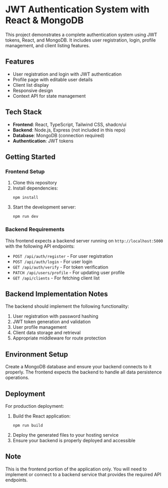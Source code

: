 
# JWT Authentication System with React & MongoDB

This project demonstrates a complete authentication system using JWT tokens, React, and MongoDB. It includes user registration, login, profile management, and client listing features.

## Features

- User registration and login with JWT authentication
- Profile page with editable user details
- Client list display
- Responsive design
- Context API for state management

## Tech Stack

- **Frontend**: React, TypeScript, Tailwind CSS, shadcn/ui
- **Backend**: Node.js, Express (not included in this repo)
- **Database**: MongoDB (connection required)
- **Authentication**: JWT tokens

## Getting Started

### Frontend Setup

1. Clone this repository
2. Install dependencies:
   ```
   npm install
   ```
3. Start the development server:
   ```
   npm run dev
   ```

### Backend Requirements

This frontend expects a backend server running on `http://localhost:5000` with the following API endpoints:

- `POST /api/auth/register` - For user registration
- `POST /api/auth/login` - For user login
- `GET /api/auth/verify` - For token verification
- `PATCH /api/users/profile` - For updating user profile
- `GET /api/clients` - For fetching client list

## Backend Implementation Notes

The backend should implement the following functionality:

1. User registration with password hashing
2. JWT token generation and validation
3. User profile management
4. Client data storage and retrieval
5. Appropriate middleware for route protection

## Environment Setup

Create a MongoDB database and ensure your backend connects to it properly. The frontend expects the backend to handle all data persistence operations.

## Deployment

For production deployment:

1. Build the React application:
   ```
   npm run build
   ```
2. Deploy the generated files to your hosting service
3. Ensure your backend is properly deployed and accessible

## Note

This is the frontend portion of the application only. You will need to implement or connect to a backend service that provides the required API endpoints.
